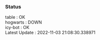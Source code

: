 ### Status


table : OK  
hogwarts : DOWN  
icy-bot : OK  
Latest Update : 2022-11-03 21:08:30.338971

